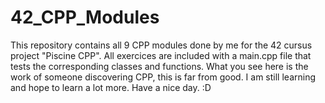# 42_CPP_Modules

This repository contains all 9 CPP modules done by me for the 42 cursus project "Piscine CPP".
All exercices are included with a main.cpp file that tests the corresponding classes and functions.
What you see here is the work of someone discovering CPP, this is far from good. I am still learning and hope to learn a lot more.
Have a nice day. :D
